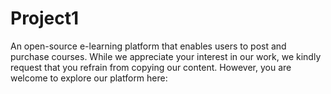# Project1

An open-source e-learning platform that enables users to post and purchase courses. While we appreciate your interest in our work, we kindly request that you refrain from copying our content. However, you are welcome to explore our platform here:
